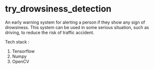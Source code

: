 # try_drowsiness_detection

An early warning system for alerting a person if they show any sign of drowsiness.
This system can be used in some serious situation, such as driving, to reduce the risk of traffic accident.

Tech stack :
1. Tensorflow
2. Numpy
3. OpenCV
